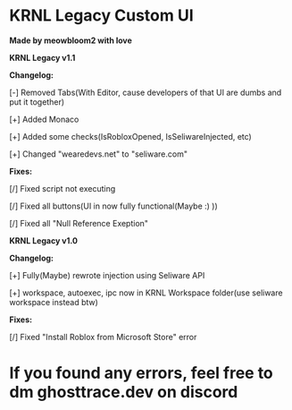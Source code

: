 # KRNL Legacy Custom UI
**Made by meowbloom2 with love**

**KRNL Legacy v1.1**

   **Changelog:**

[-] Removed Tabs(With Editor, cause developers of that UI are dumbs and put it together)

[+] Added Monaco

[+] Added some checks(IsRobloxOpened, IsSeliwareInjected, etc)

[+] Changed "wearedevs.net" to "seliware.com"

   **Fixes:**

[/] Fixed script not executing

[/] Fixed all buttons(UI in now fully functional(Maybe :) ))

[/] Fixed all "Null Reference Exeption"


**KRNL Legacy v1.0**

  **Changelog:**

[+] Fully(Maybe) rewrote injection using Seliware API

[+] workspace, autoexec, ipc now in KRNL Workspace folder(use seliware workspace instead btw)

 **Fixes:**

[/] Fixed "Install Roblox from Microsoft Store" error

# If you found any errors, feel free to dm ghosttrace.dev on discord
